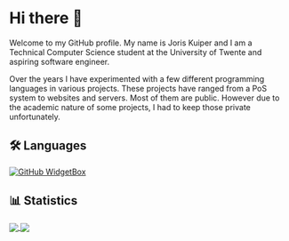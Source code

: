 # Hi there 👋

Welcome to my GitHub profile. My name is Joris Kuiper and I am a Technical Computer Science student at the University of Twente and aspiring software engineer.

Over the years I have experimented with a few different programming languages in various projects. These projects have ranged from a PoS system to websites and servers. Most of them are public. However due to the academic nature of some projects, I had to keep those private unfortunately.

## 🛠 Languages

[![GitHub WidgetBox](https://github-widgetbox.vercel.app/api/skills?names=js,ts,java,python,html,css,json,yaml,postgresql,mysql,markdown)](https://github.com/kasteelharry)

## 📊 Statistics

<a href="https://www.github.com/kasteelharry">
  <img align="center" src="https://github-readme-stats.vercel.app/api/top-langs/?username=kasteelharry&theme=radical&langs_count=3&hide_border=true" />
</a>
<a href="https://www.github.com/kasteelharry">
  <img align="center" src="https://github-readme-stats.vercel.app/api?username=kasteelharry&show_icons=true&theme=radical&hide_border=true&line_height=27&count_private=true" />
</a>
<!-- <a href="https://www.github.com/kasteelharry">
  <img align="center" src="https://github-readme-streak-stats.herokuapp.com/?user=kasteelharry&&theme=radical&&locale=en&hide_border=true" alt="kasteelharry">
</a> -->
<!--
**kasteelharry/kasteelharry** is a ✨ _special_ ✨ repository because its `README.md` (this file) appears on your GitHub profile.

Here are some ideas to get you started:

- 🔭 I’m currently working on ...
- 🌱 I’m currently learning ...
- 👯 I’m looking to collaborate on ...
- 🤔 I’m looking for help with ...
- 💬 Ask me about ...
- 📫 How to reach me: ...
- 😄 Pronouns: ...
- ⚡ Fun fact: ...
-->
